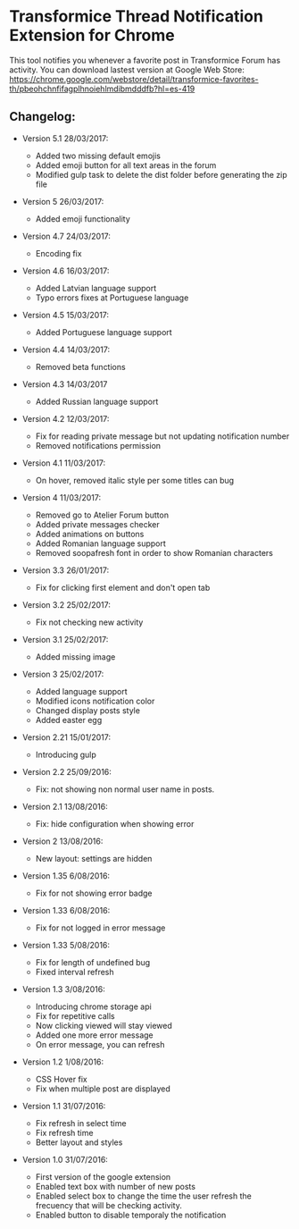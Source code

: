 Transformice Thread Notification Extension for Chrome
=====================================================

This tool notifies you whenever a favorite post in Transformice Forum has activity. You can download lastest version at Google Web Store: 
https://chrome.google.com/webstore/detail/transformice-favorites-th/pbeohchnfifagplhnoiehlmdibmdddfb?hl=es-419

Changelog:
----------
- Version 5.1 28/03/2017:
	- Added two missing default emojis
	- Added emoji button for all text areas in the forum
	- Modified gulp task to delete the dist folder before generating the zip file

- Version 5 26/03/2017:
	- Added emoji functionality

- Version 4.7 24/03/2017:
	- Encoding fix

- Version 4.6 16/03/2017:
	- Added Latvian language support
	- Typo errors fixes at Portuguese language

- Version 4.5 15/03/2017:
	- Added Portuguese language support

- Version 4.4 14/03/2017:
	- Removed beta functions

- Version 4.3 14/03/2017
	- Added Russian language support

- Version 4.2 12/03/2017:
	- Fix for reading private message but not updating notification number
	- Removed notifications permission

- Version 4.1 11/03/2017:
	- On hover, removed italic style per some titles can bug

- Version 4 11/03/2017:
	- Removed go to Atelier Forum button
	- Added private messages checker
	- Added animations on buttons
	- Added Romanian language support
	- Removed soopafresh font in order to show Romanian characters

- Version 3.3 26/01/2017:
	- Fix for clicking first element and don't open tab

- Version 3.2 25/02/2017:
	- Fix not checking new activity

- Version 3.1 25/02/2017:
	- Added missing image

- Version 3 25/02/2017:
	- Added language support
	- Modified icons notification color
	- Changed display posts style
	- Added easter egg

 - Version 2.21 15/01/2017:
	 - Introducing gulp
	 

 - Version 2.2 25/09/2016:
	 - Fix: not showing non normal user name in posts.
	 

 - Version 2.1 13/08/2016:
	 - Fix: hide configuration when showing error
	 

 - Version 2 13/08/2016:
	 - New layout: settings are hidden
	 

 - Version 1.35 6/08/2016:
	 - Fix for not showing error badge
	 

 - Version 1.33 6/08/2016:
	 - Fix for not logged in error message
	 

 - Version 1.33 5/08/2016:
	 - Fix for length of undefined bug
	 - Fixed interval refresh
	 

 - Version 1.3 3/08/2016:
	 - Introducing chrome storage api
	 - Fix for repetitive calls
	 - Now clicking viewed will stay viewed
	 - Added one more error message
	 - On error message, you can refresh
	 

 - Version 1.2 1/08/2016:
	 - CSS Hover fix
	 - Fix when multiple post are displayed
	 

 - Version 1.1 31/07/2016:
	 - Fix refresh in select time 
	 - Fix refresh time
	 - Better layout and styles
	 

 - Version 1.0 31/07/2016:
	 - First version of the google extension
	 - Enabled text box with number of new posts
	 - Enabled select box to change the time the user refresh the frecuency that will be checking activity.
	 - Enabled button to disable temporaly the notification
